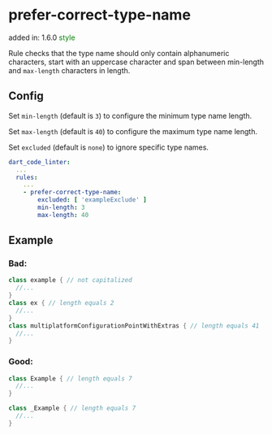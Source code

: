# prefer-correct-type-name
added in: 1.6.0 <span style="color: green">style</span>

Rule checks that the type name should only contain alphanumeric characters, start with an uppercase character and span between min-length and `max-length` characters in length.

## Config
Set `min-length` (default is `3`) to configure the minimum type name length.

Set `max-length` (default is `40`) to configure the maximum type name length.

Set `excluded` (default is `none`) to ignore specific type names.
```yaml
dart_code_linter:
  ...
  rules:
    ...
    - prefer-correct-type-name:
        excluded: [ 'exampleExclude' ]
        min-length: 3
        max-length: 40
```
## Example
### Bad:
```dart
class example { // not capitalized
  //...
}
class ex { // length equals 2
  //...
}
class multiplatformConfigurationPointWithExtras { // length equals 41
  //...
}
```
### Good:
```dart
class Example { // length equals 7
  //...
}

class _Example { // length equals 7
  //...
}
```
